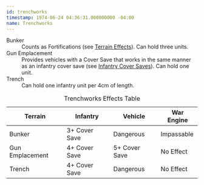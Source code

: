 ```yaml
---
id: trenchworks
timestamp: 1974-06-24 04:36:31.000000000 -04:00
name: Trenchworks
---
```

<dl>
	<dt>Bunker</dt>
	<dd>Counts as Fortifications (see <a href="../tournament-pack/#terrain_effects">Terrain Effects</a>). Can hold three units.</dd>
	<dt>Gun Emplacement</dt>
	<dd>Provides vehicles with a Cover Save that works in the same manner as an infantry cover save (see <a href="../tournament-pack/#infantry_cover_saves">Infantry Cover Saves</a>). Can hold one unit.</dd>
	<dt>Trench</dt>
	<dd>Can hold one infantry unit per 4<abbr>cm</abbr> of length.</dd>
</dl>

<table id="trenchworks_effects_table">
	<caption>Trenchworks Effects Table</caption>
	<thead>
		<tr>
			<th>Terrain</th>
			<th>Inf<span>antry</span></th>
			<th>Veh<span>icle</span></th>
			<th>W<span>ar </span>E<span>ngine</span></th>
		</tr>
	</thead>
	<tbody>
		<tr>
			<td>Bunker</td>
			<td>3+<span> Cover Save</span></td>
			<td>D<span>angerous</span></td>
			<td>I<span>mpassable</span></td>
		</tr>
		<tr>
			<td>Gun Emplacement</td>
			<td>4+<span> Cover Save</span></td>
			<td>5+<span> Cover Save</span></td>
			<td><span>No Effect</span></td>
		</tr>
		<tr>
			<td>Trench</td>
			<td>4+<span> Cover Save</span></td>
			<td>D<span>angerous</span></td>
			<td><span>No Effect</span></td>
		</tr>
	</tbody>
</table>